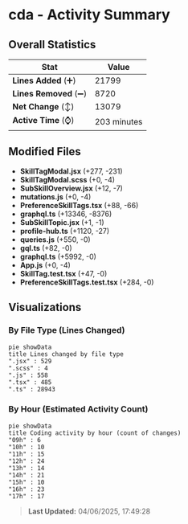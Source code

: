 # cda - Activity Summary 

## Overall Statistics

| Stat                   | Value                                                             |
| ---------------------- | ----------------------------------------------------------------- |
| **Lines Added** (➕)   | 21799                                          |
| **Lines Removed** (➖) | 8720                                        |
| **Net Change** (↕)    | 13079                |
| **Active Time** (⌚)   | 203 minutes |


## Modified Files
- **SkillTagModal.jsx** (+277, -231)
- **SkillTagModal.scss** (+0, -4)
- **SubSkillOverview.jsx** (+12, -7)
- **mutations.js** (+0, -4)
- **PreferenceSkillTags.tsx** (+88, -66)
- **graphql.ts** (+13346, -8376)
- **SubSkillTopic.jsx** (+1, -1)
- **profile-hub.ts** (+1120, -27)
- **queries.js** (+550, -0)
- **gql.ts** (+82, -0)
- **graphql.ts** (+5992, -0)
- **App.js** (+0, -4)
- **SkillTag.test.tsx** (+47, -0)
- **PreferenceSkillTags.test.tsx** (+284, -0)

## Visualizations

### By File Type (Lines Changed)

```mermaid
pie showData
title Lines changed by file type
".jsx" : 529
".scss" : 4
".js" : 558
".tsx" : 485
".ts" : 28943
```

### By Hour (Estimated Activity Count)

```mermaid
pie showData
title Coding activity by hour (count of changes)
"09h" : 6
"10h" : 10
"11h" : 15
"12h" : 24
"13h" : 14
"14h" : 21
"15h" : 10
"16h" : 23
"17h" : 17
```


> **Last Updated:** 04/06/2025, 17:49:28